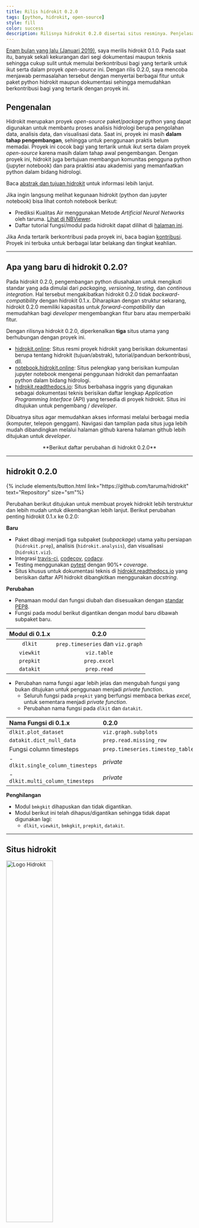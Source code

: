 ```yaml
---
title: Rilis hidrokit 0.2.0
tags: [python, hidrokit, open-source]
style: fill
color: success
description: Rilisnya hidrokit 0.2.0 disertai situs resminya. Penjelasan mengenai proyek hidrokit 0.2.0.
---
```


[Enam bulan yang lalu (Januari 2019)](https://medium.com/@taruma/hidrokit-analisis-hidrologi-dengan-python-bdcad9e5865d), saya merilis hidrokit 0.1.0. Pada saat itu, banyak sekali kekurangan dari segi dokumentasi maupun teknis sehingga cukup sulit untuk memulai berkontribusi bagi yang tertarik untuk ikut serta dalam proyek _open-source_ ini. Dengan rilis 0.2.0, saya mencoba menjawab permasalahan tersebut dengan menyertai berbagai fitur untuk paket python hidrokit maupun dokumentasi sehingga memudahkan berkontribusi bagi yang tertarik dengan proyek ini. 

## Pengenalan

Hidrokit merupakan proyek _open-source_ paket/_package_ python yang dapat digunakan untuk membantu proses analisis hidrologi berupa pengolahan data, analisis data, dan visualisasi data. Saat ini, proyek ini masih **dalam tahap pengembangan**, sehingga untuk penggunaan praktis belum memadai. Proyek ini cocok bagi yang tertarik untuk ikut serta dalam proyek _open-source_ karena masih dalam tahap awal pengembangan. Dengan proyek ini, hidrokit juga bertujuan membangun komunitas pengguna python (jupyter notebook) dan para praktisi atau akademisi yang memanfaatkan python dalam bidang hidrologi.  

Baca [abstrak dan tujuan hidrokit](https://taruma.github.io/hidrokit/tentang-hidrokit) untuk informasi lebih lanjut.

Jika ingin langsung melihat kegunaan hidrokit (python dan jupyter notebook) bisa lihat contoh notebook berikut:
- Prediksi Kualitas Air menggunakan Metode _Artificial Neural Networks_ oleh taruma. [Lihat di NBViewer](https://nbviewer.jupyter.org/github/taruma/hidrokit-nb/blob/master/notebook/taruma_demo_ann_ka_2_0_0.ipynb).
- Daftar tutorial fungsi/modul pada hidrokit dapat dilihat di [halaman ini](https://notebook.hidrokit.online/kumpulan-notebook#hidrokit-).

Jika Anda tertarik berkontribusi pada proyek ini, baca bagian [kontribusi](#berkontribusi). Proyek ini terbuka untuk berbagai latar belakang dan tingkat keahlian. 

-----
## Apa yang baru di hidrokit 0.2.0?

Pada hidrokit 0.2.0, pengembangan python diusahakan untuk mengikuti standar yang ada dimulai dari _packaging_, _versioning_, _testing_, dan _continous integration_. Hal tersebut mengakibatkan hidrokit 0.2.0 tidak _backward-compatibility_ dengan hidrokit 0.1.x. Diharapkan dengan struktur sekarang, hidrokit 0.2.0 memiliki kapasitas untuk _forward-compatibility_ dan memudahkan bagi _developer_ mengembangkan fitur baru atau memperbaiki fitur.

Dengan rilisnya hidrokit 0.2.0, diperkenalkan **tiga** situs utama yang berhubungan dengan proyek ini. 
- [hidrokit.online]\: Situs resmi proyek hidrokit yang berisikan dokumentasi berupa tentang hidrokit (tujuan/abstrak), tutorial/panduan berkontribusi, dll. 
- [notebook.hidrokit.online]\: Situs pelengkap yang berisikan kumpulan jupyter notebook mengenai penggunaan hidrokit dan pemanfaatan python dalam bidang hidrologi.
- [hidrokit.readthedocs.io]\: Situs berbahasa inggris yang digunakan sebagai dokumentasi teknis berisikan daftar lengkap _Application Programming Interface_ (API) yang tersedia di proyek hidrokit. Situs ini ditujukan untuk pengembang / _developer_.

Dibuatnya situs agar memudahkan akses informasi melalui berbagai media (komputer, telepon genggam). Navigasi dan tampilan pada situs juga lebih mudah dibandingkan melalui halaman github karena halaman github lebih ditujukan untuk _developer_. 

<div align="center" markdown="1">
**Berikut daftar perubahan di hidrokit 0.2.0**
</div>

-----
## hidrokit 0.2.0

<p class="text-center">
{% include elements/button.html link="https://github.com/taruma/hidrokit" text="Repository" size="sm"%}
</p>

Perubahan berikut ditujukan untuk membuat proyek hidrokit lebih terstruktur dan lebih mudah untuk dikembangkan lebih lanjut.  Berikut perubahan penting hidrokit 0.1.x ke 0.2.0:

**Baru**
- Paket dibagi menjadi tiga subpaket (_subpackage_) utama yaitu persiapan (`hidrokit.prep`), analisis (`hidrokit.analysis`), dan visualisasi (`hidrokit.viz`). 
- Integrasi [travis-ci], [codecov], [codacy].
- Testing menggunakan [pytest] dengan 90%+ _coverage_.
- Situs khusus untuk dokumentasi teknis di [hidrokit.readthedocs.io](https://hidrokit.readthedocs.io) yang berisikan daftar API hidrokit dibangkitkan menggunakan _docstring_.

**Perubahan**
- Penamaan modul dan fungsi diubah dan disesuaikan dengan [standar PEP8](https://www.python.org/dev/peps/pep-0008/).
- Fungsi pada modul berikut digantikan dengan modul baru dibawah subpaket baru.

| Modul di 0.1.x  | 0.2.0 |
| :-: | :-: |
| `dlkit` | `prep.timeseries` dan `viz.graph` |
| `viewkit` | `viz.table` |
| `prepkit` | `prep.excel` |
| `datakit` | `prep.read` |

- Perubahan nama fungsi agar lebih jelas dan mengubah fungsi yang bukan ditujukan untuk penggunaan menjadi _private function_.
  - Seluruh fungsi pada `prepkit` yang berfungsi membaca berkas _excel_, untuk sementara menjadi _private function_.
  - Perubahan nama fungsi pada `dlkit` dan `datakit`.

| Nama Fungsi di 0.1.x  | 0.2.0 |
| :-------------------------------- | :------------------------------- |
| `dlkit.plot_dataset`              | `viz.graph.subplots`             |
| `datakit.dict_null_data`          | `prep.read.missing_row`          |
| Fungsi column timesteps           | `prep.timeseries.timestep_table` |
| - `dlkit.single_column_timesteps` | _private_                        |
| - `dlkit.multi_column_timesteps`  | _private_                        |

**Penghilangan**
- Modul `bmkgkit` dihapuskan dan tidak digantikan.
- Modul berikut ini telah dihapus/digantikan sehingga tidak dapat digunakan lagi:
  - `dlkit`, `viewkit`, `bmkgkit`, `prepkit`, `datakit`.

<!-- LINK -->
[travis-ci]: https://travis-ci.org/taruma/hidrokit
[codecov]: https://codecov.io/gh/taruma/hidrokit
[codacy]: https://app.codacy.com/project/taruma/hidrokit/dashboard
[pytest]: https://pytest.org/

-----
## Situs hidrokit

<img src="https://github.com/taruma/hidrokit/blob/gh-pages/assets/images/presskit/hidrokit-pages.png?raw=true" class="figure-img img-fluid rounded" height="50%" width="50%" alt="Logo Hidrokit">

<p class="text-center">
{% include elements/button.html link="https://taruma.github.io/hidrokit" text="Situs" size="sm"%}
{% include elements/button.html link="https://github.com/taruma/hidrokit/tree/gh-pages" text="Repository" size="sm"%}
</p>

Situs hidrokit digunakan sebagai situs utama untuk memperoleh informasi mengenai proyek ini. Situs ini dibuat menggunakan [Jekyll](https://jekyllrb.com/) dan [Github Pages](https://pages.github.com/) _hosting_. _Repository_ situs dapat diakses di [cabang gh-pages](https://github.com/taruma/hidrokit/tree/gh-pages).

Berikut halaman penting yang tersedia pada situs hidrokit:

| Halaman | Keterangan |
| :---------------- | :----- |
| [tentang-hidrokit] | Abstrak dan Tujuan hidrokit. Dorongan untuk berkontribusi. |
| [berkontribusi] | Informasi umum untuk memulai berkontribusi. |
| [kode-etik] | Kode etik dalam proyek. |
| [instalasi] | Pemasangan/instalasi paket hidrokit. |
| [penggunaan] | Penggunaan paket hidrokit. |
| [sumber] | Daftar sumber yang digunakan dalam proyek. |

<!-- LINK -->
[tentang-hidrokit]: https://hidrokit.online/tentang-hidrokit
[berkontribusi]: https://hidrokit.online/berkontribusi
[kode-etik]: https://hidrokit.online/berkontribusi/kode-etik
[instalasi]: https://hidrokit.online/panduan/instalasi
[penggunaan]: https://hidrokit.online/panduan/penggunaan
[sumber]: https://hidrokit.online/serbaneka/sumber

-----
## Situs Hidrokit Notebook

<img src="https://github.com/taruma/hidrokit-nb/blob/master/docs/assets/images/hidrokit-nb-pages.png?raw=true" class="figure-img img-fluid rounded" height="50%" width="50%" alt="Logo Hidrokit Notebook">


<p class="text-center">
{% include elements/button.html link="https://taruma.github.io/hidrokit-nb" text="Situs" size="sm"%}
{% include elements/button.html link="https://github.com/taruma/hidrokit-nb/tree/master/docs" text="Repository" size="sm"%}
</p>

Situs Hidrokit digunakan sebagai situs pelengkap yang berisikan kumpulan jupyter notebook mengenai penggunaan hidrokit dan pemanfaatan python dalam bidang hidrologi. Situs ini dibuat menggunakan [Jekyll](https://jekyllrb.com/) dan [Github Pages](https://pages.github.com/) _hosting_. _Repository_ situs dapat diakses di [hidrokit-nb](https://github.com/taruma/hidrokit-nb/tree/master/docs).

Berikut halaman penting yang tersedia pada situs Hidrokit Notebook:

| Halaman | Keterangan |
| :---------------- | :----- |
| [kumpulan-notebook] | Daftar kumpulan notebook yang telah dikategorikan dan tersedia. |
| [mengunggah-notebook] | Panduan _upload_/mengunggah notebook. |
| [lisensi-notebook] | Keterangan lisensi notebook. |
| [pull-request] | Panduan lanjutan untuk memperbarui repo dan melakukan _pull request_ berikutnya. |
| [tambah-notebook] | Panduan menambah notebook ke halaman [kumpulan-notebook]. |
| [unduh-notebook] | Panduan mengunduh notebook. |

<!-- LINK -->
[kumpulan-notebook]: https://notebook.hidrokit.online/kumpulan-notebook
[mengunggah-notebook]: https://notebook.hidrokit.online/panduan/mengunggah-notebook
[lisensi-notebook]: https://notebook.hidrokit.online/panduan/lisensi-notebook 
[pull-request]: https://notebook.hidrokit.online/panduan/pull-request
[tambah-notebook]: https://notebook.hidrokit.online/panduan/tambah-notebook
[unduh-notebook]: https://notebook.hidrokit.online/panduan/unduh-notebook

-----
## Berkontribusi

Seluruh yang disebutkan pada proyek ini berupa paket python hidrokit, situs hidrokit, situs Hidrokit Notebook, situs readthedocs bersifat _open-source_ sehingga Anda bisa mengajukan perubahan, berkontribusi, atau bahkan Anda bisa mengembangkannya sebagai proyek Anda sendiri. Karena seluruh proyek ini menggunakan [**MIT License**](https://choosealicense.com/licenses/mit/) dan [**CC-BY-4.0**](https://choosealicense.com/licenses/cc-by-4.0/) kecuali disebutkan secara terpisah seperti pada [notebook](https://notebook.hidrokit.online/panduan/lisensi-notebook).

Panduan umum untuk berkontribusi dapat dibaca pada halaman [berkontribusi](https://hidrokit.online/berkontribusi).

Proyek ini berusaha memberi wadah bagi individu yang tertarik berkontribusi di proyek open-source dari berbagai latar belakang. Seperti yang dijelaskan pada halaman [how to contribute](https://opensource.guide/how-to-contribute/), Anda dapat berkontribusi pada proyek selain implementasi kode. Proyek ini juga memberi kesempatan dari berbagai tingkat keahlian. 

- Jika Anda seorang **_praktisi/akademisi di bidang hidrologi_**, Anda bisa menyampaikan ide/fitur yang cocok disertakan di proyek ini, berdiskusi tentang impelementasi pada python, dll.
- Jika Anda tetarik pada pengembangan **_web_**, Anda bisa memberikan ide desain situs, menyarankan tema yang sesuai, mengembangkan tema Jekyll yang sesuai dengan proyek ini, bereksperimen dengan Jekyll dan Github Pages. Ada dua situs yaitu [hidrokit] dan [hidrokit-notebook], jadi ada wadah bereksperimen atau berkontribusi pada proyek ini bagi yang tertarik. 
- Jika Anda tertarik pada pengembangan **_python_**, Anda bisa mengevaluasi implementasi kode, menerapkan fitur, _refactoring_ kode, dll.
- Jika Anda tertarik pada **dokumentasi**, Anda bisa menyunting penulisan situs, memperbaiki penulisan agar lebih jelas, menerjemahkan, dll.
- Jika Anda tertarik pada **memperkenalkan/pengajaran**, Anda bisa membuat tutorial dengan python/jupyter notebook dan mengunggahnya di [hidrokit-notebook].
- Jika Anda **memiliki kode python** yang cocok dengan proyek ini, Anda bisa menguploadnya pada github Anda dan menyarankan untuk diimplementasikan dalam proyek ini.
- Jika Anda tertarik **merancang** logo, jangan ragu untuk menyampaikannya di proyek ini. 
- Jika Anda tertarik pada aspek **komunitas**, Anda bisa mengajak acara _meet-up_ komunitas hidrokit.
- Jika Anda menyukai **mengorganisir**, Anda bisa membantu mengorganisasikan isu/diskusi di github.
- Jika Anda **baru belajar**/mengenal python/jupyter/proyek ini, Anda bisa bertanya, berdiskusi, dan berbagi pengalaman Anda di proyek ini.
- Jika Anda **memiliki pengalaman** terkait proyek ini, Anda bisa berbagi pengalaman Anda.
- Jika Anda **hanya menggunakan** proyek/situs ini, Anda juga bisa berkontribusi dengan melaporkan kerusakan/kekeliruan/koreksi. 

Intinya, kalau ada ide jangan dibiarkan terbang, buat isu/diskusi di github [sekarang juga](https://github.com/taruma/hidrokit/issues/new/choose).

-----
## Frequently Asked Questions

Saya akan berusaha menjawab pertanyaan yang mungkin menjadi perhatian/pertimbangan.

#### Siapa dibalik proyek hidrokit?

> Proyek hidrokit dibuat dan dimulai oleh [Taruma Sakti Megariansyah](https://taruma.info) (saya sendiri. 😁). Saya merupakan lulusan sarjana teknik sipil dari Universitas Katolik Parahyangan, Bandung angkatan 2008. Saya tidak memiliki pengalaman kerja baik di bidang hidrologi atau bidang komputer (python), jadi proyek ini akan jauh dari sempurna atau tepat sasaran. 😅. 

#### Apakah proyek ini bagian dari tugas/kerjaan?

> Proyek hidrokit, _murni_ merupakan **proyek hobi** dan **pribadi**. 
> 
> **Proyek ini bukan**:
> - Bagian dari pekerjaan (yang tidak saya miliki 😉)
> - Untuk menyelesaikan kewajiban akademis (tugas akhir/tesis)
> - Permintaan dari perusahaan / konsultan / praktisi / akademisi / individu. 

#### Keuntungan apa yang segera didapatkan jika menggunakan hidrokit?

> hidrokit **bukan** program yang berfungsi memasukkan _input data_ kemudian langsung memperoleh _output data_ atau laporan. Sehingga tidak bisa "segera" diuntungkan saat beralih ke penggunaan hidrokit/python.
> 
> Jika Anda telah menggunakan python dan jupyter notebook pada alur kerja Anda, kemungkinan paket hidrokit bisa mempersingkat/mempercepat alur kerja tersebut. Jadi, sebelum menggunakan hidrokit, **diasumsikan sudah terbiasa** menggunakan python dan jupyter notebook. 
> 
> Bagi yang belum tahu python dan jupyter notebook, proyek ini memperkenalkan keuntungan hal tersebut dan membantu Anda memulai petualangan tersebut. Saat tulisan ini dipublikasi, belum ada halaman panduannya, tapi jika Anda membutuhkan bantuan, buat isu/diskusi [disini](https://github.com/taruma/hidrokit/issues/new/choose).
> 
> Proyek ini hanya **memperkenalkan** python + jupyter notebook pada umumnya, dan bukan memaksakan untuk beralih dari _spreadsheet_. Pandangan pribadi saya adalah lebih praktis dan intuitif menggunakan python + jupyter notebook + hidrokit dibandingkan menggunakan _spreadsheet_. 
> 
> Sebagai informasi, saya belum memiliki pengalaman kerja di bidang hidrologi atau _python/data science_. Jadi, saya tidak bisa menjawab dengan tepat dampak positif/negatif proyek ini.

#### Lalu apa alasan dibuatnya hidrokit?

> Sejak dari dulu saya memiliki ketertarikan pada bidang komputer dan teknologi. Tahun 2016, saya membaca artikel mengenai _data science_ dan _machine learning_. Dan pada momen itu, saya berniat untuk mempelajarinya. Saya memulai mempelajari python dari tahun 2017. 
> 
> Pada perjalanan belajar tersebut, disarankan untuk melatih pada proyek open-source. Sayangnya, dengan kemampuan bahasa inggris yang terbatas, saya kesulitan untuk ikut serta dalam proyek open-source yang ada. Terlebih lagi, saya bukan lulusan pada bidang komputer/informatika sehingga membaca istilah yang digunakan jadi pusing sendiri. 
> 
> Akhirnya, saya memutuskan untuk membuat proyek _open-source_ sendiri yang mungkin bisa membantu para individu di Indonesia untuk ikut sensasi "open-source" dengan kemampuan terbatas seperti saya dulu dan mengasah pengetahuan yang telah dipelajari tanpa mempermasalahkan bahasa.
> 
> Tidak lupa bahwa saya merupakan lulusan teknik sipil yang mengambil KBI Sumberdaya Air, saya menggabungkan disiplin tersebut dengan hasil yang saya pelajari mengenai python dan *data science*. Dan dibuatlah proyek hidrokit. 🎊
> 
> Dan dari alasan pribadi diatas berkembang menjadi [abstrak dan tujuan hidrokit](https://hidrokit.online/tentang-hidrokit).

#### Kenapa belum ada fitur baru dari hidrokit 0.1.x atau fitur yang fungsional?

> Tiga bulan terakhir saya memastikan bahwa proyek hidrokit bersifat _future-compatibility_, sehingga selama tiga bulan terakhir ini saya lebih disibukkan memastikan apa yang saya buat sudah mematuhi _guideline_. Saya juga disibukkan dengan mempersiapkan situs hidrokit dan memisahkan _notebook_ ke repository yang terpisah. Hal tersebut belum ditambah kemampuan saya dalam python ataupun pengembangan situs. Selama tiga bulan juga diisi dengan menonton/membaca dokumentasi/tutorial mengenai cara penulisan python, penulis docstring, dll. Selain itu, saya juga disibukkan dengan mempelajari mempublikasikan situs dengan Jekyll melalui Github Pages yang merupakan pengalaman pertama saya sama sekali menyentuh Jekyll.
> 
> Dokumentasi juga menjadi beban tersendiri. Menulis panduan/tutorial, halaman depan, menulis ulang "hidrokit adalah ...." bisa lebih dari 30 kali. Setiap besoknya, selalu ada saja yang bisa diperbaiki agar lebih baik untuk mudah di baca atau jelas. Anda bisa melihatnya dari _commit_ yang saya buat. 😅😅
> 
> Jadi, maaf kalau tidak begitu banyak fitur baru di hidrokit 0.2.0. Karena saya sendiri masih awam di dunia python ataupun _open-source_. 🙇‍♀️🙇‍♂️. Semoga di 0.3.0 setidaknya saya sudah menambahkan fitur baru, terutama untuk analisis. Dan diharapkan juga saya sudah mulai menguasai memanfaatkan OOP. 

#### Apa yang akan datang di versi berikutnya?

> Saat ini, saya sedang belajar mengenai penggunaan deep learning dan hidrologi. Kemungkinan besar fitur hidrokit ditambah sesuai kebutuhan saya saat melakukan pembelajaran/penelitian. Fungsi `prep.timeseries` merupakan salah satu bentuk modul yang saya buat untuk membantu saya saat menggunakan ANN. Akan tetapi, rencana penelitian saya belum tentu sesuai dengan yang saya inginkan, sehingga pengembangan fitur akan bergantung apa yang saya lakukan kedepannya.
> 
> Jika ada ide/isu pada proyek ini, saya akan coba membalasnya dan mengatasinya meski tidak bisa janji atau respon cepat. 

#### Saya bukan orang bidang hidrologi/python, bagaimana saya bisa berkontribusi?

> Jujur, saya juga bukan ahli atau tahu banyak mengenai kedua bidang tersebut. Saya belum pernah bekerja pada kedua bidang tersebut, jadi saya bisa dibilang masih awam. Satu saya peroleh dari jalur akademis, satunya lagi karena jalur hobi dengan modal internet. 
> 
> Menurut saya, hidrologi memiliki konsep yang mudah ditangkap bagi kebanyakan orang karena bisa diobservasi dengan mudah. Curah hujan yang turun, ke permukaan, mengalir, menguap, dll. Akan tetapi bisa menjadi sangat kompleks ketika memulai berbicara interaksi proses tersebut dengan detail. Jadi, jangan takut gara-gara Anda tidak memiliki latar belakang tersebut. Tanyakan saja kepada komunitas. Bisa jadi setelah Anda bergabung di proyek ini, Anda tertarik mengambil bidang sumberdaya air di teknik sipil. 😉
> 
> Untuk python, saya juga terhitung baru belajar. Ini merupakan proyek "besar" pertama saya dan kelihatan bahwa saya masih mencari tahu python itu sendiri. Proyek ini bisa jadi kesempatan untuk belajar bersama. 
> 
> Proyek ini bersifat inklusif, jadi jangan ragu berkontribusi karena "saya bukan orang komputer / teknik sipil / hidrologi / praktisi / apapun itu".

Pada versi hidrokit 0.1.0, saya sempat membuat halaman khusus mengenai tanya jawab mengenai proyek ini pada umumnya. Anda bisa membacanya [disini](https://taruma.online/articles/tanya-jawab-hidrokit). 

-----

Terima kasih atas perhatiannya, jika Anda memiliki pertanyaan/kritik/saran mengenai proyek ini Anda bisa membuat isu/diskusi di [halaman github](https://github.com/taruma/hidrokit/issues/new/choose). Anda bisa menghubungi saya melalui email di hi@taruma.info (Jika terkait proyek hidrokit, dianjurkan untuk melalui github).

Mengakhiri tulisan ini dengan video inspiratif dari Github.

{% include elements/video.html id="HzZxcfVn_08" %}

<!-- LINK -->
[hidrokit]: https://taruma.github.io/hidrokit
[hidrokit-notebook]: https://taruma.github.io/hidrokit-nb
[hidrokit.online]: https://taruma.github.io/hidrokit
[notebook.hidrokit.online]: https://taruma.github.io/hidrokit-nb
[hidrokit.readthedocs.io]: https://hidrokit.readthedocs.io
